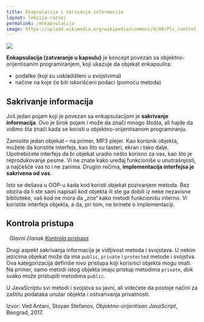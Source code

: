 ```yaml
---
title: Ekapsulacija i skrivanje informacija
layout: lekcija-razvoj
permalink: /enkapsulacija
image: https://upload.wikimedia.org/wikipedia/commons/0/09/Plc_control_panel.JPG
---
```


![]({{page.image}})

**Enkapsulacija (zatvaranje u kapsulu)** je koncept povezan sa objektno-orijentisanim programiranjem, koji ukazuje da objekat enkapsulira:

- podatke (koji su uskladišteni u svojstvima)
- načine na koje će biti iskorišćeni podaci (pomoću metoda)

## Sakrivanje informacija

Još jedan pojam koji je povezan sa enkapsulacijom je **sakrivanje informacija**. Ovo je širok pojam i može da znači mnogo štošta, ali hajde da vidimo šta znači kada se koristi u objektno-orijentisanom programiranju.

Zamislite jedan objekat – na primer, MP3 plejer. Kao korisnik objekta, možete da koristite interfejs, kao što su tasteri, ekran i tako dalje. Upotrebićete interfejs da bi objekat uradio nešto korisno za vas, kao što je reprodukovanje pesme. Vi ne znate kako uređaj funkcioniše u unutrašnjosti, a najčešće vas to i ne zanima. Drugim rečima, **implementacija interfejsa je sakrivena od vas**.

Isto se dešava u OOP-u kada kod koristi objekat pozivanjem metoda. Bez obzira da li ste sami napisali kod objekta ili ste ga dobili iz neke nezavisne biblioteke, vaš kod ne mora da „zna“ kako metodi funkcionišu interno. Vi koristite interfejs objekta, a da, pri tom, ne brinete o implementaciji.

## Kontrola pristupa

&nbsp;&nbsp;*Glavni članak [Kontrola pristupa](/kontrola-pristupa)*

Drugi aspekt sakrivanja informacija je vidljivost metoda i svojstava. U nekim jezicima objekat može da ima `public`, `private` i `protected` metode i svojstva. Ova kategorizacija definiše nivo pristupa koji korisnici objekta mogu imati. Na primer, samo metodi istog objekta imaju pristup metodima `private`, dok svako može pristupiti metodima `public`.

U JavaScriptu svi metodi i svojstva su javni, ali videćete da postoje načini za zaštitu podataka unutar objekta i ostvarivanja privatnosti.


Izvor: Ved Antani, Stoyan Stefanov, *Objektno-orijentisan JavaScript*, Beograd, 2017.
